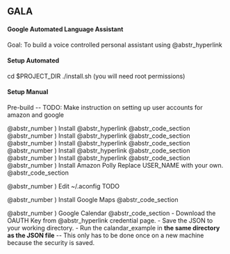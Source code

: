 ## GALA

#### Google Automated Language Assistant

Goal: To build a voice controlled personal assistant using @abstr_hyperlink 

#### Setup Automated

cd $PROJECT_DIR ./install.sh (you will need root permissions)

#### Setup Manual

Pre-build -- TODO: Make instruction on setting up user accounts for amazon and google

@abstr_number ) Install @abstr_hyperlink @abstr_code_section @abstr_number ) Install @abstr_hyperlink @abstr_code_section @abstr_number ) Install @abstr_hyperlink @abstr_code_section @abstr_number ) Install @abstr_hyperlink @abstr_code_section @abstr_number ) Install @abstr_hyperlink @abstr_code_section @abstr_number ) Install Amazon Polly Replace USER_NAME with your own. @abstr_code_section 

@abstr_number ) Edit ~/.aconfig TODO

@abstr_number ) Install Google Maps @abstr_code_section 

@abstr_number ) Google Calendar @abstr_code_section \- Download the OAUTH Key from @abstr_hyperlink credential page. \- Save the JSON to your working directory. \- Run the calandar_example in **the same directory as the JSON file** \-- This only has to be done once on a new machine because the security is saved.
